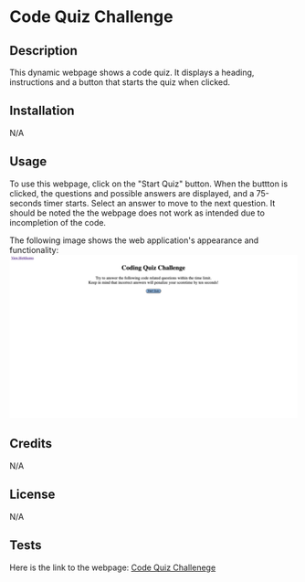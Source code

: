 # Code Quiz Challenge


## Description


This dynamic webpage shows a code quiz. It displays a heading, instructions and a button that starts the quiz when clicked.


## Installation


N/A


## Usage


To use this webpage, click on the "Start Quiz" button. When the buttton is clicked, the questions and possible answers are displayed, and a 75-seconds timer starts. Select an answer to move to the next question.
It should be noted the the webpage does not work as intended due to incompletion of the code.

The following image shows the web application's appearance and functionality:
![The Code Quiz Challenge webpage includes a heading, a timer, instructions and a button.](./assets/screenshot.png)

## Credits


N/A


## License


N/A


## Tests


Here is the link to the webpage:
[Code Quiz Challenege](https://wdverse.github.io/Code-Quiz-Challenege/)